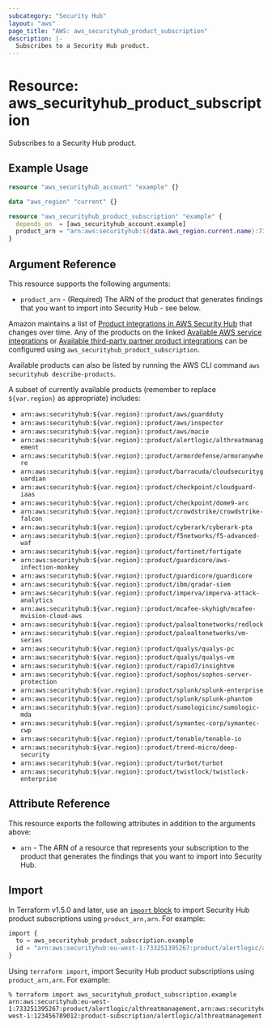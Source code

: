 ```yaml
---
subcategory: "Security Hub"
layout: "aws"
page_title: "AWS: aws_securityhub_product_subscription"
description: |-
  Subscribes to a Security Hub product.
---
```


# Resource: aws_securityhub_product_subscription

Subscribes to a Security Hub product.

## Example Usage

```terraform
resource "aws_securityhub_account" "example" {}

data "aws_region" "current" {}

resource "aws_securityhub_product_subscription" "example" {
  depends_on  = [aws_securityhub_account.example]
  product_arn = "arn:aws:securityhub:${data.aws_region.current.name}:733251395267:product/alertlogic/althreatmanagement"
}
```

## Argument Reference

This resource supports the following arguments:

* `product_arn` - (Required) The ARN of the product that generates findings that you want to import into Security Hub - see below.

Amazon maintains a list of [Product integrations in AWS Security Hub](https://docs.aws.amazon.com/securityhub/latest/userguide/securityhub-findings-providers.html) that changes over time. Any of the products on the linked [Available AWS service integrations](https://docs.aws.amazon.com/securityhub/latest/userguide/securityhub-internal-providers.html) or [Available third-party partner product integrations](https://docs.aws.amazon.com/securityhub/latest/userguide/securityhub-partner-providers.html) can be configured using `aws_securityhub_product_subscription`.

Available products can also be listed by running the AWS CLI command `aws securityhub describe-products`.

A subset of currently available products (remember to replace `${var.region}` as appropriate) includes:

* `arn:aws:securityhub:${var.region}::product/aws/guardduty`
* `arn:aws:securityhub:${var.region}::product/aws/inspector`
* `arn:aws:securityhub:${var.region}::product/aws/macie`
* `arn:aws:securityhub:${var.region}::product/alertlogic/althreatmanagement`
* `arn:aws:securityhub:${var.region}::product/armordefense/armoranywhere`
* `arn:aws:securityhub:${var.region}::product/barracuda/cloudsecurityguardian`
* `arn:aws:securityhub:${var.region}::product/checkpoint/cloudguard-iaas`
* `arn:aws:securityhub:${var.region}::product/checkpoint/dome9-arc`
* `arn:aws:securityhub:${var.region}::product/crowdstrike/crowdstrike-falcon`
* `arn:aws:securityhub:${var.region}::product/cyberark/cyberark-pta`
* `arn:aws:securityhub:${var.region}::product/f5networks/f5-advanced-waf`
* `arn:aws:securityhub:${var.region}::product/fortinet/fortigate`
* `arn:aws:securityhub:${var.region}::product/guardicore/aws-infection-monkey`
* `arn:aws:securityhub:${var.region}::product/guardicore/guardicore`
* `arn:aws:securityhub:${var.region}::product/ibm/qradar-siem`
* `arn:aws:securityhub:${var.region}::product/imperva/imperva-attack-analytics`
* `arn:aws:securityhub:${var.region}::product/mcafee-skyhigh/mcafee-mvision-cloud-aws`
* `arn:aws:securityhub:${var.region}::product/paloaltonetworks/redlock`
* `arn:aws:securityhub:${var.region}::product/paloaltonetworks/vm-series`
* `arn:aws:securityhub:${var.region}::product/qualys/qualys-pc`
* `arn:aws:securityhub:${var.region}::product/qualys/qualys-vm`
* `arn:aws:securityhub:${var.region}::product/rapid7/insightvm`
* `arn:aws:securityhub:${var.region}::product/sophos/sophos-server-protection`
* `arn:aws:securityhub:${var.region}::product/splunk/splunk-enterprise`
* `arn:aws:securityhub:${var.region}::product/splunk/splunk-phantom`
* `arn:aws:securityhub:${var.region}::product/sumologicinc/sumologic-mda`
* `arn:aws:securityhub:${var.region}::product/symantec-corp/symantec-cwp`
* `arn:aws:securityhub:${var.region}::product/tenable/tenable-io`
* `arn:aws:securityhub:${var.region}::product/trend-micro/deep-security`
* `arn:aws:securityhub:${var.region}::product/turbot/turbot`
* `arn:aws:securityhub:${var.region}::product/twistlock/twistlock-enterprise`

## Attribute Reference

This resource exports the following attributes in addition to the arguments above:

* `arn` - The ARN of a resource that represents your subscription to the product that generates the findings that you want to import into Security Hub.

## Import

In Terraform v1.5.0 and later, use an [`import` block](https://developer.hashicorp.com/terraform/language/import) to import Security Hub product subscriptions using `product_arn,arn`. For example:

```terraform
import {
  to = aws_securityhub_product_subscription.example
  id = "arn:aws:securityhub:eu-west-1:733251395267:product/alertlogic/althreatmanagement,arn:aws:securityhub:eu-west-1:123456789012:product-subscription/alertlogic/althreatmanagement"
}
```

Using `terraform import`, import Security Hub product subscriptions using `product_arn,arn`. For example:

```console
% terraform import aws_securityhub_product_subscription.example arn:aws:securityhub:eu-west-1:733251395267:product/alertlogic/althreatmanagement,arn:aws:securityhub:eu-west-1:123456789012:product-subscription/alertlogic/althreatmanagement
```
